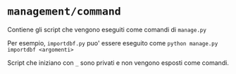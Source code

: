 # `management/command`

Contiene gli script che vengono eseguiti come comandi di `manage.py`

Per esempio, `importdbf.py` puo' essere eseguito come `python manage.py importdbf <argomenti>`

Script che iniziano con `_` sono privati e non vengono esposti come comandi.
